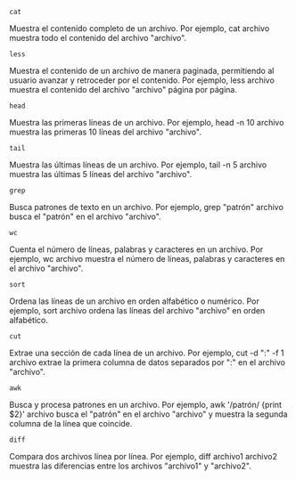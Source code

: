 ```
cat 
```
Muestra el contenido completo de un archivo. Por ejemplo, cat archivo muestra todo el contenido del archivo "archivo".
```
less
```
Muestra el contenido de un archivo de manera paginada, permitiendo al usuario avanzar y retroceder por el contenido. Por ejemplo, less archivo muestra el contenido del archivo "archivo" página por página.
```
head
``` 
Muestra las primeras líneas de un archivo. Por ejemplo, head -n 10 archivo muestra las primeras 10 líneas del archivo "archivo".
```
tail
``` 
Muestra las últimas líneas de un archivo. Por ejemplo, tail -n 5 archivo muestra las últimas 5 líneas del archivo "archivo".
```
grep
```
Busca patrones de texto en un archivo. Por ejemplo, grep "patrón" archivo busca el "patrón" en el archivo "archivo".
```
wc
```
Cuenta el número de líneas, palabras y caracteres en un archivo. Por ejemplo, wc archivo muestra el número de líneas, palabras y caracteres en el archivo "archivo".
```
sort
```
Ordena las líneas de un archivo en orden alfabético o numérico. Por ejemplo, sort archivo ordena las líneas del archivo "archivo" en orden alfabético.
```
cut
``` 
Extrae una sección de cada línea de un archivo. Por ejemplo, cut -d ":" -f 1 archivo extrae la primera columna de datos separados por ":" en el archivo "archivo".
```
awk 
```
Busca y procesa patrones en un archivo. Por ejemplo, awk '/patrón/ {print $2}' archivo busca el "patrón" en el archivo "archivo" y muestra la segunda columna de la línea que coincide.
```
diff 
```
Compara dos archivos línea por línea. Por ejemplo, diff archivo1 archivo2 muestra las diferencias entre los archivos "archivo1" y "archivo2".